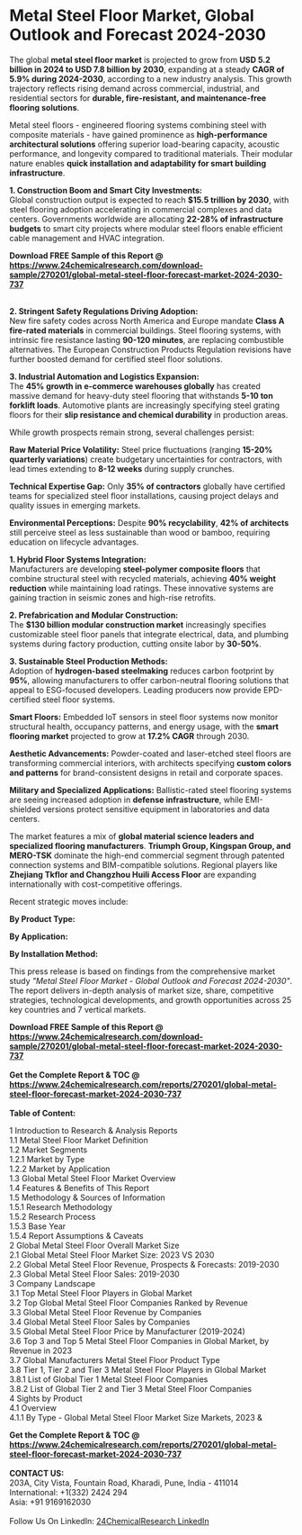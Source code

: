 <h1>Metal Steel Floor Market, Global Outlook and Forecast 2024-2030</h1><p>The global <strong>metal steel floor market</strong> is projected to grow from <strong>USD 5.2 billion in 2024 to USD 7.8 billion by 2030</strong>, expanding at a steady <strong>CAGR of 5.9% during 2024-2030</strong>, according to a new industry analysis. This growth trajectory reflects rising demand across commercial, industrial, and residential sectors for <strong>durable, fire-resistant, and maintenance-free flooring solutions</strong>.</p><p>Metal steel floors - engineered flooring systems combining steel with composite materials - have gained prominence as <strong>high-performance architectural solutions</strong> offering superior load-bearing capacity, acoustic performance, and longevity compared to traditional materials. Their modular nature enables <strong>quick installation and adaptability for smart building infrastructure</strong>.</p><p><strong>1. Construction Boom and Smart City Investments:</strong><br>
Global construction output is expected to reach <strong>$15.5 trillion by 2030</strong>, with steel flooring adoption accelerating in commercial complexes and data centers. Governments worldwide are allocating <strong>22-28% of infrastructure budgets</strong> to smart city projects where modular steel floors enable efficient cable management and HVAC integration.</p><div><b>Download FREE Sample of this Report @ 
            <a href="https://www.24chemicalresearch.com/download-sample/270201/global-metal-steel-floor-forecast-market-2024-2030-737">
            https://www.24chemicalresearch.com/download-sample/270201/global-metal-steel-floor-forecast-market-2024-2030-737</a></b></div><br><p><strong>2. Stringent Safety Regulations Driving Adoption:</strong><br>
New fire safety codes across North America and Europe mandate <strong>Class A fire-rated materials</strong> in commercial buildings. Steel flooring systems, with intrinsic fire resistance lasting <strong>90-120 minutes</strong>, are replacing combustible alternatives. The European Construction Products Regulation revisions have further boosted demand for certified steel floor solutions.</p><p><strong>3. Industrial Automation and Logistics Expansion:</strong><br>
The <strong>45% growth in e-commerce warehouses globally</strong> has created massive demand for heavy-duty steel flooring that withstands <strong>5-10 ton forklift loads</strong>. Automotive plants are increasingly specifying steel grating floors for their <strong>slip resistance and chemical durability</strong> in production areas.</p><p>While growth prospects remain strong, several challenges persist:</p><p><strong>Raw Material Price Volatility:</strong> Steel price fluctuations (ranging <strong>15-20% quarterly variations</strong>) create budgetary uncertainties for contractors, with lead times extending to <strong>8-12 weeks</strong> during supply crunches.</p><p><strong>Technical Expertise Gap:</strong> Only <strong>35% of contractors</strong> globally have certified teams for specialized steel floor installations, causing project delays and quality issues in emerging markets.</p><p><strong>Environmental Perceptions:</strong> Despite <strong>90% recyclability</strong>, <strong>42% of architects</strong> still perceive steel as less sustainable than wood or bamboo, requiring education on lifecycle advantages.</p><p><strong>1. Hybrid Floor Systems Integration:</strong><br>
Manufacturers are developing <strong>steel-polymer composite floors</strong> that combine structural steel with recycled materials, achieving <strong>40% weight reduction</strong> while maintaining load ratings. These innovative systems are gaining traction in seismic zones and high-rise retrofits.</p><p><strong>2. Prefabrication and Modular Construction:</strong><br>
The <strong>$130 billion modular construction market</strong> increasingly specifies customizable steel floor panels that integrate electrical, data, and plumbing systems during factory production, cutting onsite labor by <strong>30-50%</strong>.</p><p><strong>3. Sustainable Steel Production Methods:</strong><br>
Adoption of <strong>hydrogen-based steelmaking</strong> reduces carbon footprint by <strong>95%</strong>, allowing manufacturers to offer carbon-neutral flooring solutions that appeal to ESG-focused developers. Leading producers now provide EPD-certified steel floor systems.</p><p><strong>Smart Floors:</strong> Embedded IoT sensors in steel floor systems now monitor structural health, occupancy patterns, and energy usage, with the <strong>smart flooring market</strong> projected to grow at <strong>17.2% CAGR</strong> through 2030.</p><p><strong>Aesthetic Advancements:</strong> Powder-coated and laser-etched steel floors are transforming commercial interiors, with architects specifying <strong>custom colors and patterns</strong> for brand-consistent designs in retail and corporate spaces.</p><p><strong>Military and Specialized Applications:</strong> Ballistic-rated steel flooring systems are seeing increased adoption in <strong>defense infrastructure</strong>, while EMI-shielded versions protect sensitive equipment in laboratories and data centers.</p><p>The market features a mix of <strong>global material science leaders and specialized flooring manufacturers</strong>. <strong>Triumph Group, Kingspan Group, and MERO-TSK</strong> dominate the high-end commercial segment through patented connection systems and BIM-compatible solutions. Regional players like <strong>Zhejiang Tkflor and Changzhou Huili Access Floor</strong> are expanding internationally with cost-competitive offerings.</p><p>Recent strategic moves include:</p><p><strong>By Product Type:</strong></p><p><strong>By Application:</strong></p><p><strong>By Installation Method:</strong></p><p>This press release is based on findings from the comprehensive market study <em>"Metal Steel Floor Market - Global Outlook and Forecast 2024-2030"</em>. The report delivers in-depth analysis of market size, share, competitive strategies, technological developments, and growth opportunities across 25 key countries and 7 vertical markets.</p><div><b>Download FREE Sample of this Report @ 
            <a href="https://www.24chemicalresearch.com/download-sample/270201/global-metal-steel-floor-forecast-market-2024-2030-737">
            https://www.24chemicalresearch.com/download-sample/270201/global-metal-steel-floor-forecast-market-2024-2030-737</a></b></div><br><div><b>Get the Complete Report & TOC @ 
            <a href="https://www.24chemicalresearch.com/reports/270201/global-metal-steel-floor-forecast-market-2024-2030-737">
            https://www.24chemicalresearch.com/reports/270201/global-metal-steel-floor-forecast-market-2024-2030-737</a></b></div><br>
            <b>Table of Content:</b><p>1 Introduction to Research & Analysis Reports<br />
    1.1 Metal Steel Floor Market Definition<br />
    1.2 Market Segments<br />
        1.2.1 Market by Type<br />
        1.2.2 Market by Application<br />
    1.3 Global Metal Steel Floor Market Overview<br />
    1.4 Features & Benefits of This Report<br />
    1.5 Methodology & Sources of Information<br />
        1.5.1 Research Methodology<br />
        1.5.2 Research Process<br />
        1.5.3 Base Year<br />
        1.5.4 Report Assumptions & Caveats<br />
2 Global Metal Steel Floor Overall Market Size<br />
    2.1 Global Metal Steel Floor Market Size: 2023 VS 2030<br />
    2.2 Global Metal Steel Floor Revenue, Prospects & Forecasts: 2019-2030<br />
    2.3 Global Metal Steel Floor Sales: 2019-2030<br />
3 Company Landscape<br />
    3.1 Top Metal Steel Floor Players in Global Market<br />
    3.2 Top Global Metal Steel Floor Companies Ranked by Revenue<br />
    3.3 Global Metal Steel Floor Revenue by Companies<br />
    3.4 Global Metal Steel Floor Sales by Companies<br />
    3.5 Global Metal Steel Floor Price by Manufacturer (2019-2024)<br />
    3.6 Top 3 and Top 5 Metal Steel Floor Companies in Global Market, by Revenue in 2023<br />
    3.7 Global Manufacturers Metal Steel Floor Product Type<br />
    3.8 Tier 1, Tier 2 and Tier 3 Metal Steel Floor Players in Global Market<br />
        3.8.1 List of Global Tier 1 Metal Steel Floor Companies<br />
        3.8.2 List of Global Tier 2 and Tier 3 Metal Steel Floor Companies<br />
4 Sights by Product<br />
    4.1 Overview<br />
        4.1.1 By Type - Global Metal Steel Floor Market Size Markets, 2023 &</p><div><b>Get the Complete Report & TOC @ 
            <a href="https://www.24chemicalresearch.com/reports/270201/global-metal-steel-floor-forecast-market-2024-2030-737">
            https://www.24chemicalresearch.com/reports/270201/global-metal-steel-floor-forecast-market-2024-2030-737</a></b></div><br><b>CONTACT US:</b><br>
            203A, City Vista, Fountain Road, Kharadi, Pune, India - 411014<br>
            International: +1(332) 2424 294<br>
            Asia: +91 9169162030 <br><br>
            Follow Us On LinkedIn: <a href="https://www.linkedin.com/company/24chemicalresearch/">24ChemicalResearch LinkedIn</a>